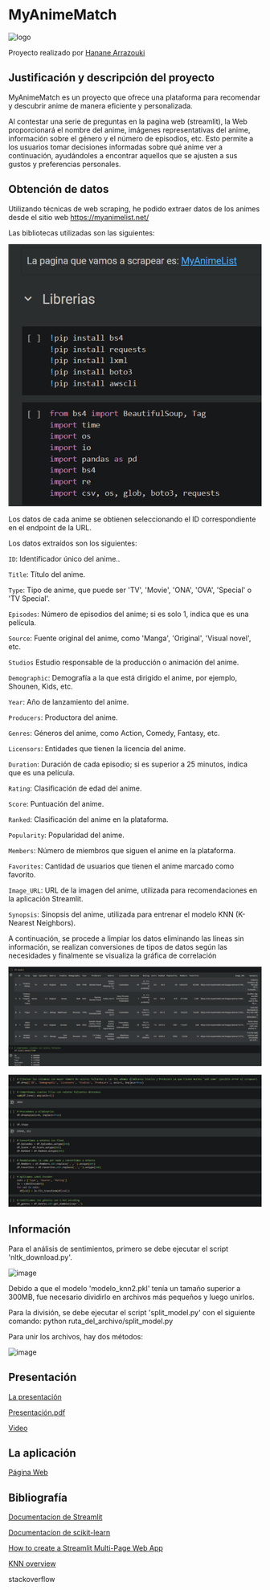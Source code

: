 # MyAnimeMatch

![logo](https://github.com/HananeArrazouki/MyAnimeMatch/assets/102030958/5bc1c0b1-a621-4ed5-a4a5-62300eb48885)

Proyecto realizado por [Hanane Arrazouki](https://github.com/HananeArrazouki)

## Justificación y descripción del proyecto
MyAnimeMatch es un proyecto que ofrece una plataforma para recomendar y descubrir anime de manera eficiente y personalizada.

Al contestar una serie de preguntas en la pagina web (streamlit), la Web proporcionará el nombre del anime, imágenes representativas del anime, información sobre el género y el número de episodios, etc. Esto permite a los usuarios tomar decisiones informadas sobre qué anime ver a continuación, ayudándoles a encontrar aquellos que se ajusten a sus gustos y preferencias personales.

## Obtención de datos

Utilizando técnicas de web scraping, he podido extraer datos de los animes desde el sitio web https://myanimelist.net/

Las bibliotecas utilizadas son las siguientes:

![alt text](image.png)

Los datos de cada anime se obtienen seleccionando el ID correspondiente en el endpoint de la URL.

Los datos extraídos son los siguientes:

`ID`: Identificador único del anime..

`Title`: Título del anime.

`Type`: Tipo de anime, que puede ser 'TV', 'Movie', 'ONA', 'OVA', 'Special' o 'TV Special'.

`Episodes`: Número de episodios del anime; si es solo 1, indica que es una película.

`Source`: Fuente original del anime, como 'Manga', 'Original', 'Visual novel', etc.

`Studios` Estudio responsable de la producción o animación del anime.

`Demographic`: Demografía a la que está dirigido el anime, por ejemplo, Shounen, Kids, etc.

`Year`: Año de lanzamiento del anime.

`Producers`: Productora del anime.

`Genres`: Géneros del anime, como Action, Comedy, Fantasy, etc.

`Licensors`: Entidades que tienen la licencia del anime.

`Duration`: Duración de cada episodio; si es superior a 25 minutos, indica que es una película.

`Rating`: Clasificación de edad del anime.

`Score`: Puntuación del anime.

`Ranked`: Clasificación del anime en la plataforma.

`Popularity`: Popularidad del anime.

`Members`: Número de miembros que siguen el anime en la plataforma.

`Favorites`: Cantidad de usuarios que tienen el anime marcado como favorito.

`Image_URL`: URL de la imagen del anime, utilizada para recomendaciones en la aplicación Streamlit.

`Synopsis`: Sinopsis del anime, utilizada para entrenar el modelo KNN (K-Nearest Neighbors).

A continuación, se procede a limpiar los datos eliminando las líneas sin información, se realizan conversiones de tipos de datos según las necesidades y finalmente se visualiza la gráfica de correlación

![alt text](image-1.png)

![alt text](image-2.png)

## Información

Para el análisis de sentimientos, primero se debe ejecutar el script 'nltk_download.py'.

![image](https://github.com/HananeArrazouki/MyAnimeMatch/assets/102030958/06538c74-ffc2-4730-993a-33de6d7ce08d)

Debido a que el modelo 'modelo_knn2.pkl' tenía un tamaño superior a 300MB, fue necesario dividirlo en archivos más pequeños y luego unirlos.

Para la división, se debe ejecutar el script 'split_model.py' con el siguiente comando: python ruta_del_archivo/split_model.py

Para unir los archivos, hay dos métodos:

![image](https://github.com/HananeArrazouki/MyAnimeMatch/assets/102030958/ff035055-51de-4019-8f69-b2efdd9eee8e)

## Presentación

[La presentación](https://www.canva.com/design/DAGIVOO5QFs/wwoo1RgQG7jxfpS1VkpY4A/edit?utm_content=DAGIVOO5QFs&utm_campaign=designshare&utm_medium=link2&utm_source=sharebutton)

[Presentación.pdf](https://github.com/user-attachments/files/15866532/Presentacion.TFM.Hanane.Arrazouki.pdf)

[Video](https://youtu.be/u1M2_oObLAs)

## La aplicación

[Página Web](https://myanimematch.streamlit.app/)

## Bibliografía

[Documentacíon de Streamlit](https://docs.streamlit.io/deploy/streamlit-community-cloud/deploy-your-app)

[Documentacíon de scikit-learn](https://scikit-learn.org/stable/modules/neighbors.html)

[How to create a Streamlit Multi-Page Web App](https://www.youtube.com/watch?v=YClmpnpszq8)

[KNN overview](https://morioh.com/a/dad083a07e63/how-to-build-a-knn-classification-model-from-scratch-and-visualize-it-using-streamlit)

stackoverflow


